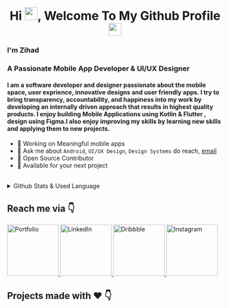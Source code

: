 
<h1 align="center">Hi <img src="https://raw.githubusercontent.com/MartinHeinz/MartinHeinz/master/wave.gif" width="30px">, Welcome To My Github Profile <img src="https://images.emojiterra.com/google/android-11/512px/1f468-1f4bb.png" width="30px"></h1>

### I'm Zihad
### A Passionate Mobile App Developer & UI/UX Designer 
<h4 >I am a software developer and designer passionate about the mobile space, user exprience, innovative designs and user friendly apps. I try to bring transparency, accountability, and happiness into my work by developing an internally driven approach that results in highest quality products. I enjoy building Mobile Applications using Kotlin & Flutter , design using Figma.I also enjoy improving my skills by learning new skills and applying them to new projects.</h4>

* 📱 Working on Meaningful mobile apps 
* 💬 Ask me about ``Android``, ``UI/UX Design``, ``Design Systems``  do reach, [email](mailto:mdzihad321@gmail.com)
* 📝 Open Source Contributor
* 💌 Available for your next project

<br />
<details>
<summary> Github Stats & Used Language</summary>
<br>
 
![Zihad's GitHub stats](https://github-readme-stats.vercel.app/api?username=mdzihad89&show_icons=true&theme=radical)
 
<a href="https://github.com/mdzihad89/github-readme-stats"><img alt="Zihad's Top Languages" src="https://github-readme-stats.vercel.app/api/top-langs/?username=mdzihad89&langs_count=8&count_private=true&layout=compact&theme=react&hide_border=true&bg_color=0D1117" /></a>
 
</details>

## Reach me via 👇
<p float="left">
 
 <a href="http://mdzihad.unaux.com/" title="Redirect to Portfolio">
    <img src="https://user-images.githubusercontent.com/83513508/138871923-def73de7-067c-4008-a14a-d599bfde00d7.png" width="120" alt="Portfolio" />
  </a>
  
  <a href="https://www.linkedin.com/in/md-zihad-9286161a6/" title="Redirect to LinkedIn">
    <img src="https://user-images.githubusercontent.com/83513508/138793638-47206484-3036-477f-bbc7-cf1f67cdb9e9.png" width="120" alt="LinkedIn" />
  </a>
  
  <a href="https://dribbble.com/md_zihad" title="Redirect to Dribbble">
    <img src="https://user-images.githubusercontent.com/83513508/138793641-0f69aca0-dd3e-4cfc-a2ea-48094cbbbe00.png" width="120" alt="Dribbble" />
  </a>
  
  <a href="https://www.instagram.com/short_.circuits/" title="Redirect to Instagram">
    <img src="https://user-images.githubusercontent.com/83513508/138793635-5f5a9516-5615-4979-b999-bb4b0a41e3bc.png" width="120" alt="Instagram" />
  </a>

</p>

## Projects made with ❤️ 👇

 




